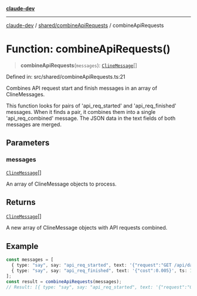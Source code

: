 [**claude-dev**](../../../README.md)

***

[claude-dev](../../../README.md) / [shared/combineApiRequests](../README.md) / combineApiRequests

# Function: combineApiRequests()

> **combineApiRequests**(`messages`): [`ClineMessage`](../../ExtensionMessage/interfaces/ClineMessage.md)[]

Defined in: src/shared/combineApiRequests.ts:21

Combines API request start and finish messages in an array of ClineMessages.

This function looks for pairs of 'api_req_started' and 'api_req_finished' messages.
When it finds a pair, it combines them into a single 'api_req_combined' message.
The JSON data in the text fields of both messages are merged.

## Parameters

### messages

[`ClineMessage`](../../ExtensionMessage/interfaces/ClineMessage.md)[]

An array of ClineMessage objects to process.

## Returns

[`ClineMessage`](../../ExtensionMessage/interfaces/ClineMessage.md)[]

A new array of ClineMessage objects with API requests combined.

## Example

```ts
const messages = [
  { type: "say", say: "api_req_started", text: '{"request":"GET /api/data"}', ts: 1000 },
  { type: "say", say: "api_req_finished", text: '{"cost":0.005}', ts: 1001 }
];
const result = combineApiRequests(messages);
// Result: [{ type: "say", say: "api_req_started", text: '{"request":"GET /api/data","cost":0.005}', ts: 1000 }]
```
